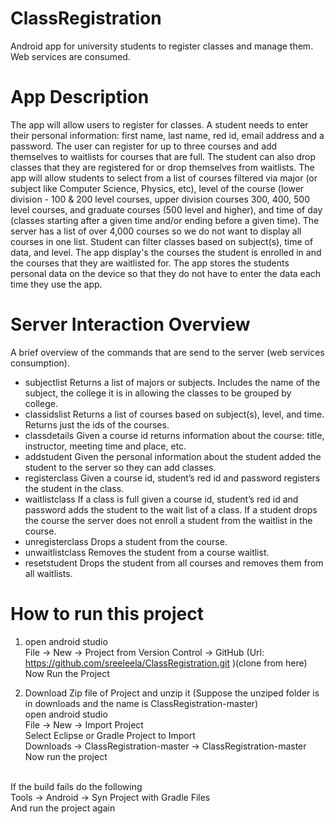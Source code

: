 # ClassRegistration
Android app for university students to register classes and manage them. Web services are consumed.
# App Description
The app will allow users to register for classes. A student needs to enter their personal information: first name, last name, red id, email address and a password. The user can register for up to three courses and add themselves to waitlists for courses that are full. The student can also drop classes that they are registered for or drop themselves from waitlists. The app will allow students to select from a list of courses filtered via major (or subject like Computer Science, Physics, etc), level of the course (lower division - 100 & 200 level courses, upper division courses 300, 400, 500 level courses, and graduate courses (500 level and higher), and time of day (classes starting after a given time and/or ending before a given time). The server has a list of over 4,000 courses so we do not want to display all courses in one list. Student can filter classes based on subject(s), time of data, and level. The app display's the courses the student is enrolled in and the courses that they are waitlisted for. The app stores the students personal data on the device so that they do not have to enter the data each time they use the app.
# Server Interaction Overview
A brief overview of the commands that are send to the server (web services consumption).<br>
  * subjectlist Returns a list of majors or subjects. Includes the name of the subject, the college 
  it is in allowing the classes to be grouped by college.
  * classidslist Returns a list of courses based on subject(s), level, and time. Returns just the ids of the courses.
  * classdetails Given a course id returns information about the course: title, instructor, meeting time and place, etc.
  * addstudent Given the personal information about the student added the student to the server so they can add classes.
  * registerclass Given a course id, student’s red id and password registers the student in the class.
  * waitlistclass If a class is full given a course id, student’s red id and password adds the student to the wait list of a class. If a  student drops the course the server does not enroll a
  student from the waitlist in the course.
  * unregisterclass Drops a student from the course.
  * unwaitlistclass Removes the student from a course waitlist.
  * resetstudent Drops the student from all courses and removes them from all waitlists.
  # How to run this project
1. open android studio<br>
   File -> New -> Project from Version Control -> GitHub (Url: https://github.com/sreeleela/ClassRegistration.git )(clone from here)<br>
   Now Run the Project
   
2. Download Zip file of Project and unzip it (Suppose the unziped folder is in downloads and the name is ClassRegistration-master)<br>
   open android studio<br>
   File -> New -> Import Project<br>
   Select Eclipse or Gradle Project to Import<br>
   Downloads -> ClassRegistration-master -> ClassRegistration-master<br>
   Now run the project<br>
   
<br>If the build fails do the following<br>
Tools -> Android -> Syn Project with Gradle Files<br>
And run the project again
